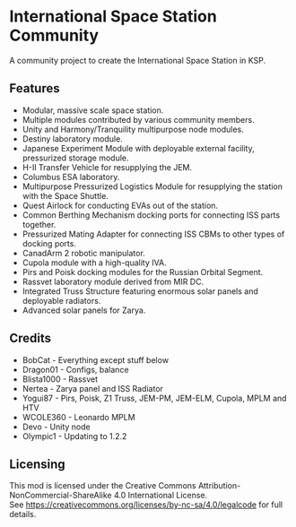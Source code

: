 # International Space Station Community
A community project to create the International Space Station in KSP.

## Features
* Modular, massive scale space station.
* Multiple modules contributed by various community members.
* Unity and Harmony/Tranquility multipurpose node modules.
* Destiny laboratory module.
* Japanese Experiment Module with deployable external facility, pressurized storage module.
* H-II Transfer Vehicle for resupplying the JEM.
* Columbus ESA laboratory.
* Multipurpose Pressurized Logistics Module for resupplying the station with the Space Shuttle.
* Quest Airlock for conducting EVAs out of the station.
* Common Berthing Mechanism docking ports for connecting ISS parts together.
* Pressurized Mating Adapter for connecting ISS CBMs to other types of docking ports.
* CanadArm 2 robotic manipulator.
* Cupola module with a high-quality IVA.
* Pirs and Poisk docking modules for the Russian Orbital Segment.
* Rassvet laboratory module derived from MIR DC.
* Integrated Truss Structure featuring enormous solar panels and deployable radiators.
* Advanced solar panels for Zarya.

## Credits
* BobCat - Everything except stuff below
* Dragon01 - Configs, balance
* Blista1000 - Rassvet
* Nertea - Zarya panel and ISS Radiator
* Yogui87 - Pirs, Poisk, Z1 Truss, JEM-PM, JEM-ELM, Cupola, MPLM and HTV
* WCOLE360 - Leonardo MPLM
* Devo - Unity node
* Olympic1 - Updating to 1.2.2

## Licensing
This mod is licensed under the Creative Commons Attribution-NonCommercial-ShareAlike 4.0 International License.  
See https://creativecommons.org/licenses/by-nc-sa/4.0/legalcode for full details.
